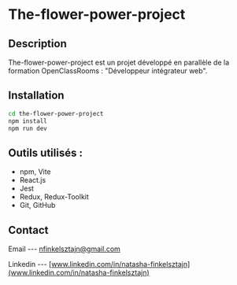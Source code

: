 # The-flower-power-project

## Description
The-flower-power-project est un projet développé en parallèle de la formation OpenClassRooms :
"Développeur intégrateur web".

## Installation
```bash
cd the-flower-power-project
npm install
npm run dev
```

## Outils utilisés :
* npm, Vite
* React.js
* Jest
* Redux, Redux-Toolkit
* Git, GitHub

## Contact
Email --- nfinkelsztajn@gmail.com

Linkedin --- [www.linkedin.com/in/natasha-finkelsztajn](www.linkedin.com/in/natasha-finkelsztajn)